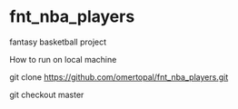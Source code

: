 # fnt_nba_players
fantasy basketball project


How to run on local machine

git clone https://github.com/omertopal/fnt_nba_players.git

git checkout master
